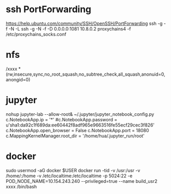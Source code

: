 # ssh PortForwarding
https://help.ubuntu.com/community/SSH/OpenSSH/PortForwarding
ssh -g -f -N -L 
ssh -g -N -f -D 0.0.0.0:1081 10.8.0.2
proxychains4 -f /etc/proxychains_socks.conf 


# nfs
/xxxx  *(rw,insecure,sync,no_root_squash,no_subtree_check,all_squash,anonuid=0,anongid=0)

# jupyter
nohup jupyter-lab --allow-root&
~/.jupyter/jupyter_notebook_config.py
c.NotebookApp.ip = '*'
#c.NotebookApp.password = u'sha1:da92c1f689da:ee60442f8adf965e9663516fe55ecf29cec3f826'
c.NotebookApp.open_browser = False
c.NotebookApp.port = 18080
c.MappingKernelManager.root_dir = '/home/hua/.jupyter_run/root' 

# docker
sudo usermod -aG docker $USER
docker run -tid -v /usr:/usr -v /home/:/home -v /etc/localtime:/etc/localtime  -p 5024:22 -e POD_NODE_NAME=10.154.243.240  --privileged=true --name build_usr2 xxxx /bin/bash
